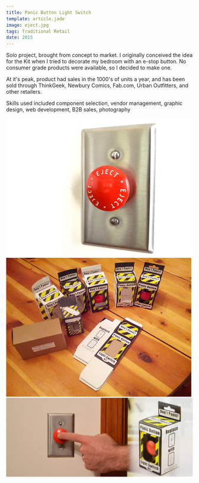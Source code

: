 ```yaml
---
title: Panic Button Light Switch
template: article.jade
image: eject.jpg
tags: Traditional Retail
date: 2015
---
```

Solo project, brought from concept to market. I originally conceived the idea for the Kit when I tried to decorate my bedroom with an e-stop button. No consumer grade products were available, so I decided to make one.  

At it's peak, product had sales in the 1000's of units a year, and has been sold through ThinkGeek, Newbury Comics, Fab.com, Urban Outfitters, and other retailers.  

Skills used included component selection, vendor management, graphic design, web development, B2B sales, photography

![](eject.jpg)  
![](eject1.jpg)  
![](eject2.jpg)
